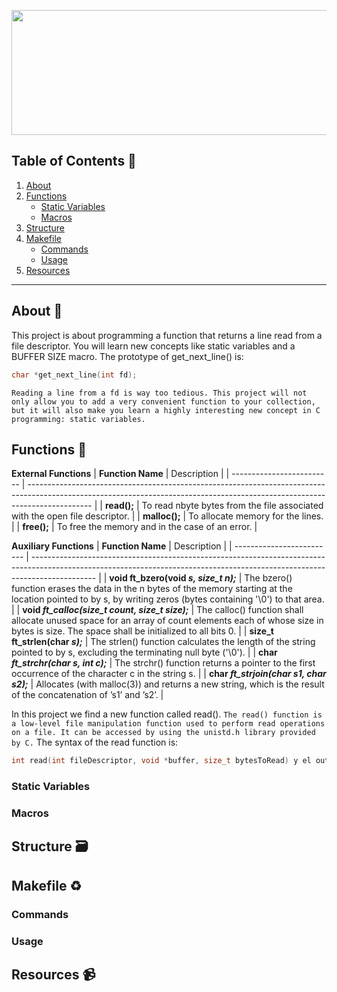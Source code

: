 <p align="center">
  <img width="560" height="200" src="https://github.com/user-attachments/assets/ceaa65db-4445-442c-856d-5a8381426b61">
</p>

## Table of Contents 🔖
1. [About](#About)
2. [Functions](#Fun)
   - [Static Variables](#Stat)
   - [Macros](#Mac)
4. [Structure](#Struct)
5. [Makefile](#Make)
   - [Commands](#Comm)
   - [Usage](#Us)
6. [Resources](#Res)
***
<a id="About"></a>
## About 🚀
This project is about programming a function that returns a line read from a file descriptor. You will learn new concepts like static variables and a BUFFER SIZE macro.
The prototype of get_next_line() is:
```c
char *get_next_line(int fd);
```
```Reading a line from a fd is way too tedious. This project will not only allow you to add a very convenient function to your collection, but it will also make you learn a highly interesting new concept in C programming: static variables.```
<a id="Fun"></a>
## Functions 🧾
**External Functions**
| **Function Name**         | Description                                                                                                                                                                 |
| ------------------------- | ---------------------------------------------------------------------------------------------------------------------------------------------------------------------------- |
| **read();** | To read nbyte bytes from the file associated with the open file descriptor. |
| **malloc();** | To allocate memory for the lines. |
| **free();** | To free the memory and in the case of an error. |

**Auxiliary Functions**
| **Function Name**         | Description                                                                                                                                                                 |
| ------------------------- | ---------------------------------------------------------------------------------------------------------------------------------------------------------------------------- |
| **void	ft_bzero(void *s, size_t n);*** | The bzero() function erases the data in the n bytes of the memory starting at the location pointed to by s, by writing zeros (bytes containing '\0') to that area. |
| **void	*ft_calloc(size_t count, size_t size);*** | The calloc() function shall allocate unused space for an array of count elements each of whose size in bytes is size. The space shall be initialized to all bits 0. |
| **size_t	ft_strlen(char *s);*** | The strlen() function calculates the length of the string pointed to by s, excluding the terminating null byte ('\0'). |
| **char	*ft_strchr(char *s, int c);**** | The strchr() function returns a pointer to the first occurrence of the character c in the string s. |
| **char	*ft_strjoin(char *s1, char *s2);***** | Allocates (with malloc(3)) and returns a new string, which is the result of the concatenation of ’s1’ and ’s2’. |

In this project we find a new function called read(). ```The read() function is a low-level file manipulation function used to perform read operations on a file. It can be accessed by using the unistd.h library provided by C.``` The syntax of the read function is:
```c
int read(int fileDescriptor, void *buffer, size_t bytesToRead) y el output.
```
<a id="Stat"></a>
### Static Variables
<a id="Mac"></a>
### Macros
<a id="Struct"></a>
## Structure 🗃️
<a id="Make"></a>
## Makefile ♻️
<a id="Comm"></a>
### Commands
<a id="Us"></a>
### Usage
<a id="Res"></a>
## Resources 📹
